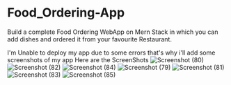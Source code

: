 # Food_Ordering-App
Build a complete Food Ordering WebApp on Mern Stack in which you can add dishes and ordered it from your favourite Restaurant.

I'm Unable to deploy  my app due to some errors that's why i'll add some screenshots of my app
Here are the ScreenShots
![Screenshot (80)](https://user-images.githubusercontent.com/101670371/221823591-41f53638-1155-41f8-8782-d0a4f589245d.png)
![Screenshot (82)](https://user-images.githubusercontent.com/101670371/221823653-7df0f57a-3788-43c0-a1de-071ad8b37db1.png)
![Screenshot (84)](https://user-images.githubusercontent.com/101670371/221823685-b0f02c97-3577-4004-aca8-e7cab44a1bbd.png)
![Screenshot (79)](https://user-images.githubusercontent.com/101670371/221823714-c6979736-ae98-4189-a132-89c3d334191b.png)
![Screenshot (81)](https://user-images.githubusercontent.com/101670371/221823735-5f5fba13-69b3-451f-a615-bc863d0bf04e.png)
![Screenshot (83)](https://user-images.githubusercontent.com/101670371/221823764-33052d68-dbb9-4d47-9ce2-f9f1a56c0596.png)
![Screenshot (85)](https://user-images.githubusercontent.com/101670371/221823788-c65a1317-1f90-4fce-a4c2-b7ecca1fd0f8.png)

